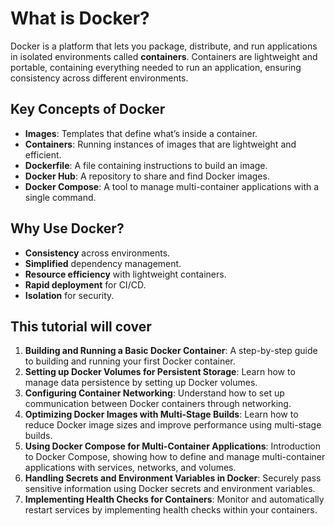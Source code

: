 # What is Docker?

Docker is a platform that lets you package, distribute, and run applications in isolated environments called **containers**. Containers are lightweight and portable, containing everything needed to run an application, ensuring consistency across different environments.

## Key Concepts of Docker

- **Images**: Templates that define what’s inside a container.
- **Containers**: Running instances of images that are lightweight and efficient.
- **Dockerfile**: A file containing instructions to build an image.
- **Docker Hub**: A repository to share and find Docker images.
- **Docker Compose**: A tool to manage multi-container applications with a single command.

## Why Use Docker?

- **Consistency** across environments.
- **Simplified** dependency management.
- **Resource efficiency** with lightweight containers.
- **Rapid deployment** for CI/CD.
- **Isolation** for security.

## This tutorial will cover

1. **Building and Running a Basic Docker Container**: A step-by-step guide to building and running your first Docker container. 
2. **Setting up Docker Volumes for Persistent Storage**: Learn how to manage data persistence by setting up Docker volumes.
3. **Configuring Container Networking**: Understand how to set up communication between Docker containers through networking.
4. **Optimizing Docker Images with Multi-Stage Builds**: Learn how to reduce Docker image sizes and improve performance using multi-stage builds.
5. **Using Docker Compose for Multi-Container Applications**: Introduction to Docker Compose, showing how to define and manage multi-container applications with services, networks, and volumes.
6. **Handling Secrets and Environment Variables in Docker**: Securely pass sensitive information using Docker secrets and environment variables.
7. **Implementing Health Checks for Containers**: Monitor and automatically restart services by implementing health checks within your containers.
